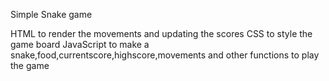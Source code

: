 Simple Snake game

HTML to render the movements and updating the scores
CSS to style the game board
JavaScript to make a snake,food,currentscore,highscore,movements and other functions to play the game
